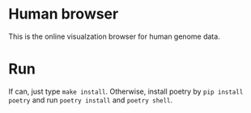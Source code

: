 # Human browser

This is the online visualzation browser for human genome data.

# Run

If can, just type `make install`. Otherwise, install poetry by `pip install poetry` and run `poetry install` and `poetry shell`.

